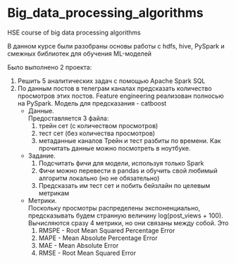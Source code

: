 # Big_data_processing_algorithms
HSE course of big data processing algorithms

В данном курсе были разобраны основы работы с hdfs, hive, PySpark и смежных библиотек для обучения ML-моделей

Было выполнено 2 проекта:
1. Решить 5 аналитических задач с помощью Apache Spark SQL
2. По данным постов в телеграм каналах предсказать количество просмотров этих постов. Feature engineering реализован полносью на PySpark. Модель для предсказания - catboost 
    * Данные.  
      Предоставляется 3 файла:
      1. трейн сет (с количеством просмотров)
      2. тест сет (без количества просмотров)
      3. метаданные каналов
      Трейн и тест разбиты по времени. Как прочитать данные можно посмотреть в ноутбуке.
    * Задание.
      1. Подсчитать фичи для модели, используя только Spark
      2. Фичи можно перевести в pandas и обучить свой любимый алгоритм локально (но не обязательно)
      3. Предсказать им тест сет и побить бейзлайн по целевым метрикам
    * Метрики.  
      Поскольку просмотры распределены экспоненциально, предсказывать будем странную величину log(post_views + 100). Вычисляются      сразу 4 метрики, но они связаны между собой. Это
      1. RMSPE - Root Mean Squared Percentage Error
      2. MAPE - Mean Absolute Percentage Error
      3. MAE - Mean Absolute Error
      4. RMSE - Root Mean Squared Error

